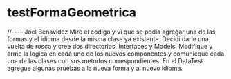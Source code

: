 # testFormaGeometrica
//---- Joel Benavidez
Mire el codigo y vi que se podia agregar una de las formas y el idioma desde la misma clase ya existente. 
Decidi darle una vuelta de rosca y cree dos directorios, Interfaces y Models. 
Modifique y arme la logica en cada uno de los nuevos componentes y comunicque cada una de las clases con sus metodos correspondientes.
En el DataTest agregue algunas pruebas a la nueva forma y al nuevo idioma.
